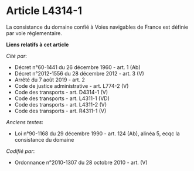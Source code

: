# Article L4314-1

La consistance du domaine confié à Voies navigables de France est définie par voie réglementaire.

**Liens relatifs à cet article**

_Cité par_:

  - Décret n°60-1441 du 26 décembre 1960 - art. 1 (Ab)
  - Décret n°2012-1556 du 28 décembre 2012 - art. 3 (V)
  - Arrêté du 7 août 2019 - art. 2
  - Code de justice administrative - art. L774-2 (V)
  - Code des transports - art. D4314-1 (V)
  - Code des transports - art. L4311-1 (VD)
  - Code des transports - art. L4311-2 (V)
  - Code des transports - art. R4311-1 (V)

_Anciens textes_:

  - Loi n°90-1168 du 29 décembre 1990 - art. 124 (Ab), alinéa 5, ecqc la consistance du domaine

_Codifié par_:

  - Ordonnance n°2010-1307 du 28 octobre 2010 - art. (V)

